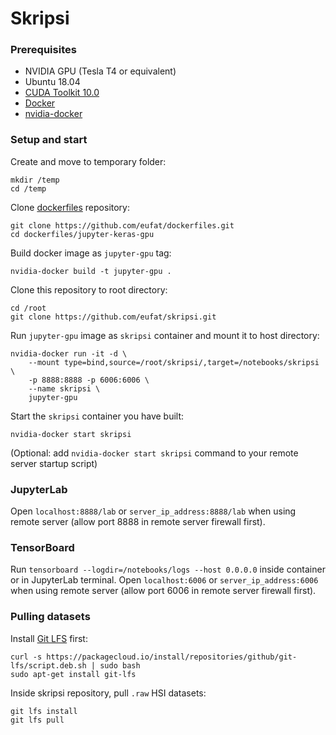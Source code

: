 # Skripsi

### Prerequisites
- NVIDIA GPU (Tesla T4 or equivalent)
- Ubuntu 18.04
- [CUDA Toolkit 10.0](https://developer.nvidia.com/cuda-downloads?target_os=Linux&target_arch=x86_64&target_distro=Ubuntu&target_version=1804&target_type=debnetwork)
- [Docker](https://docs.docker.com/install/linux/docker-ce/ubuntu/#install-docker-ce-1)
- [nvidia-docker](https://github.com/NVIDIA/nvidia-docker)

### Setup and start
Create and move to temporary folder:
```
mkdir /temp
cd /temp
```
Clone [dockerfiles](https://github.com/eufat/dockerfiles) repository:
```
git clone https://github.com/eufat/dockerfiles.git
cd dockerfiles/jupyter-keras-gpu
```
Build docker image as `jupyter-gpu` tag:
```
nvidia-docker build -t jupyter-gpu .
```
Clone this repository to root directory:
```
cd /root
git clone https://github.com/eufat/skripsi.git
```
Run `jupyter-gpu` image as `skripsi` container and mount it to host directory:
```
nvidia-docker run -it -d \
    --mount type=bind,source=/root/skripsi/,target=/notebooks/skripsi \
    -p 8888:8888 -p 6006:6006 \
    --name skripsi \
    jupyter-gpu
```
Start the `skripsi` container you have built:
```
nvidia-docker start skripsi
```
(Optional: add `nvidia-docker start skripsi` command to your remote server startup script)

### JupyterLab
Open `localhost:8888/lab` or `server_ip_address:8888/lab` when using remote server (allow port 8888 in remote server firewall first).

### TensorBoard
Run `tensorboard --logdir=/notebooks/logs --host 0.0.0.0` inside container or in JupyterLab terminal. Open `localhost:6006` or `server_ip_address:6006` when using remote server (allow port 6006 in remote server firewall first).

### Pulling datasets
Install [Git LFS](https://git-lfs.github.com/) first:
```
curl -s https://packagecloud.io/install/repositories/github/git-lfs/script.deb.sh | sudo bash
sudo apt-get install git-lfs
```
Inside skripsi repository, pull `.raw` HSI datasets:
```
git lfs install
git lfs pull
```

